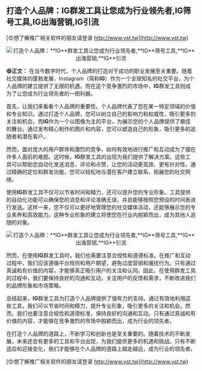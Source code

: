 ## **打造个人品牌：**IG**群发工具让您成为行业领先者,**IG**筛号工具,**IG**出海营销,**IG**引流**

[😍想了解推广相关软件的朋友请登录 http://www.vst.tw](http://www.vst.tw)

 <center><img src="https://vst.tw/MP4/tuiguang/png/1.png" alt="打造个人品牌：**IG**群发工具让您成为行业领先者,**IG**筛号工具,**IG**出海营销,**IG**引流"></center>

**😄正文：**
在当今数字时代，个人品牌的打造对于成功的职业发展至关重要。随着社交媒体的蓬勃发展，Instagram（简称**IG**）作为一个全球知名的社交平台，为个人品牌的建立提供了无限的机遇。而在这个竞争激烈的市场中，**IG**群发工具则成为了让您成为行业领先者的一把利器。

首先，让我们来看看个人品牌的重要性。个人品牌代表了您在某一特定领域的价值和专业知识。通过打造个人品牌，您可以树立自己的影响力和权威性，吸引更多的关注和机会。而**IG**作为一个以图像为主的平台，为展示您的个人品牌提供了极佳的舞台。通过发布精心制作的图片和内容，您可以塑造自己的形象，吸引更多的追随者和潜在客户。

然而，面对庞大的用户群体和激烈的竞争，如何有效地进行推广和互动成为了摆在许多人面前的难题。这时候，**IG**群发工具的出现为我们提供了解决方案。这些工具可以帮助您自动化发送消息、评论和点赞，让您的活动更高效、更有针对性。通过精确的定位和群发功能，您可以轻松地与潜在客户建立联系，拓展您的社交网络。

使用**IG**群发工具不仅可以节省时间和精力，还可以提升您的专业形象。工具提供的自动化功能可以确保您的消息和评论准确无误，并且能够按照您预设的时间表进行发送。这样一来，您不仅可以更好地管理您的社交媒体活动，还能够展示您的专业素养和高效能力。这种专业形象的建立将使您在行业内脱颖而出，成为其他人追随的对象。

 <center><img src="https://vst.tw/MP4/tuiguang/png/5.png" alt="打造个人品牌：**IG**群发工具让您成为行业领先者,**IG**筛号工具,**IG**出海营销,**IG**引流"></center>

然而，在使用**IG**群发工具时，我们也需要注意合规性和道德标准。在推广和互动过程中，我们应该遵循平台规则和用户期望，避免过度营销和骚扰行为。只有通过真诚和有价值的内容，才能够真正吸引用户的关注和认同。因此，在使用群发工具的过程中，我们要保持良好的沟通和互动，关注用户的反馈和需求，不断改进我们的品牌形象和市场策略。

总结起来，**IG**群发工具为打造个人品牌提供了强有力的支持。通过有效地利用这些工具，我们可以节省时间和精力，提升专业形象，吸引更多的关注和机会。然而，我们也要注意合规性和道德标准，保持良好的沟通和互动。只有通过真诚和有价值的内容，才能够在竞争激烈的市场中脱颖而出，成为行业的领先者。

在打造个人品牌的道路上，不断学习和创新也是至关重要的。随着技术的不断发展，未来还会有更多的工具和平台出现，为我们提供更多的机遇和挑战。只有不断适应和迎接变化，我们才能够在个人品牌的道路上越走越远，成为行业的领先者。

[😍想了解推广相关软件的朋友请登录 http://www.vst.tw](http://www.vst.tw)



